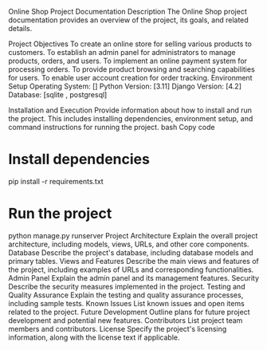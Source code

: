 Online Shop Project Documentation
Description
The Online Shop project documentation provides an overview of the project, its goals, and related details.

Project Objectives
To create an online store for selling various products to customers.
To establish an admin panel for administrators to manage products, orders, and users.
To implement an online payment system for processing orders.
To provide product browsing and searching capabilities for users.
To enable user account creation for order tracking.
Environment Setup
Operating System: []
Python Version: [3.11]
Django Version: [4.2]
Database: [sqlite , postgresql]

Installation and Execution
Provide information about how to install and run the project. This includes installing dependencies, environment setup, and command instructions for running the project.
bash
Copy code
# Install dependencies
pip install -r requirements.txt

# Run the project
python manage.py runserver
Project Architecture
Explain the overall project architecture, including models, views, URLs, and other core components.
Database
Describe the project's database, including database models and primary tables.
Views and Features
Describe the main views and features of the project, including examples of URLs and corresponding functionalities.
Admin Panel
Explain the admin panel and its management features.
Security
Describe the security measures implemented in the project.
Testing and Quality Assurance
Explain the testing and quality assurance processes, including sample tests.
Known Issues
List known issues and open items related to the project.
Future Development
Outline plans for future project development and potential new features.
Contributors
List project team members and contributors.
License
Specify the project's licensing information, along with the license text if applicable.
